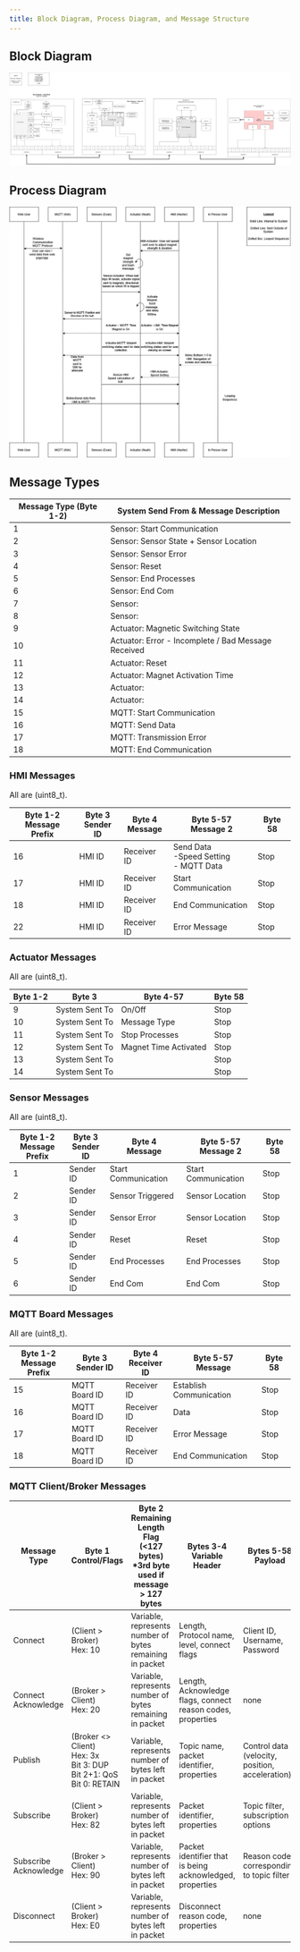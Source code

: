 ```yaml
---
title: Block Diagram, Process Diagram, and Message Structure
---
```


## Block Diagram

![Block Diagram](https://github.com/ASU-EGR314-2025-S-310/ASU-EGR314-2025-S-310.github.io/blob/main/assets/Team310BlockDiagram.png?raw=true)

## Process Diagram

![Process Diagram](https://github.com/ASU-EGR314-2025-S-310/ASU-EGR314-2025-S-310.github.io/blob/main/assets/SequenceDiagram.png?raw=true)

## Message Types

| Message Type (Byte 1-2) | System Send From & Message Description |
|-------------------------|--------------------------------------|
| 1  | Sensor: Start Communication |
| 2  | Sensor: Sensor State + Sensor Location |
| 3  | Sensor: Sensor Error |
| 4  | Sensor: Reset |
| 5  | Sensor: End Processes |
| 6  | Sensor: End Com |
| 7  | Sensor:  |
| 8  | Sensor:  |
| 9  | Actuator: Magnetic Switching State |
| 10 | Actuator: Error - Incomplete / Bad Message Received |
| 11 | Actuator: Reset |
| 12 | Actuator: Magnet Activation Time |
| 13 | Actuator:  |
| 14 | Actuator:  |
| 15 | MQTT: Start Communication |
| 16 | MQTT: Send Data |
| 17 | MQTT: Transmission Error |
| 18 | MQTT: End Communication |

### HMI Messages

All are (uint8_t).

| Byte 1-2 <br> Message Prefix | Byte 3 <br> Sender ID | Byte 4 <br> Message | Byte 5-57 <br> Message 2  | Byte 58 |
|----------|---------------|--------|-----------|--------|
| 16 | HMI ID | Receiver ID | Send Data <br> -Speed Setting <br> - MQTT Data | Stop| 
| 17 | HMI ID | Receiver ID | Start Communication | Stop |
| 18 | HMI ID | Receiver ID | End Communication | Stop | 
| 22 | HMI ID| Receiver ID  | Error Message | Stop |


### Actuator Messages

All are (uint8_t).

| Byte 1-2 | Byte 3 | Byte 4-57 | Byte 58 |
|----------|--------|-----------|---------|
| 9  | System Sent To | On/Off | Stop |
| 10 | System Sent To | Message Type | Stop |
| 11 | System Sent To | Stop Processes | Stop |
| 12 | System Sent To | Magnet Time Activated | Stop |
| 13 | System Sent To |  | Stop |
| 14 | System Sent To |  | Stop |

### Sensor Messages

All are (uint8_t).

| Byte 1-2 <br> Message Prefix | Byte 3 <br> Sender ID | Byte 4 <br> Message | Byte 5-57 <br> Message 2  | Byte 58 |
|----------|---------------|--------|-----------|--------|
| 1  | Sender ID | Start Communication | Start Communication | Stop |
| 2  | Sender ID | Sensor Triggered | Sensor Location | Stop |
| 3  | Sender ID | Sensor Error | Sensor Location | Stop |
| 4  | Sender ID | Reset | Reset | Stop |
| 5  | Sender ID | End Processes | End Processes | Stop |
| 6  | Sender ID | End Com | End Com | Stop |

### MQTT Board Messages

All are (uint8_t).

| Byte 1-2 <br> Message Prefix | Byte 3 <br> Sender ID | Byte 4 <br> Receiver ID | Byte 5-57 <br> Message | Byte 58 |
|----------|---------------|--------|-----------|--------|
| 15 | MQTT Board ID | Receiver ID | Establish Communication | Stop |
| 16 | MQTT Board ID | Receiver ID | Data | Stop |
| 17 | MQTT Board ID | Receiver ID | Error Message | Stop |
| 18 | MQTT Board ID | Receiver ID | End Communication | Stop |

### MQTT Client/Broker Messages

| Message Type | Byte 1 <br> Control/Flags | Byte 2 <br> Remaining Length Flag (<127 bytes) <br> *3rd byte used if message > 127 bytes | Bytes 3-4 <br> Variable Header | Bytes 5-58 <br> Payload |
|-------------|--------|--------------|--------|-------------------|
| Connect | (Client > Broker) <br> Hex: 10 | Variable, represents number of bytes remaining in packet | Length, Protocol name, level, connect flags | Client ID, Username, Password |
| Connect Acknowledge  | (Broker > Client) <br> Hex: 20 | Variable, represents number of bytes remaining in packet | Length, Acknowledge flags, connect reason codes, properties | none |
| Publish  | (Broker <> Client) <br> Hex: 3x <br> Bit 3: DUP <br> Bit 2+1: QoS <br> Bit 0: RETAIN|  Variable, represents number of bytes left in packet | Topic name, packet identifier, properties | Control data (velocity, position, acceleration) |
| Subscribe  | (Client > Broker) <br> Hex: 82 | Variable, represents number of bytes left in packet | Packet identifier, properties | Topic filter, subscription options |
| Subscribe Acknowledge  | (Broker > Client) <br> Hex: 90 | Variable, represents number of bytes left in packet | Packet identifier that is being acknowledged, properties | Reason code corresponding to topic filter |
| Disconnect  | (Client > Broker) <br> Hex: E0 | Variable, represents number of bytes left in packet | Disconnect reason code, properties | none |
